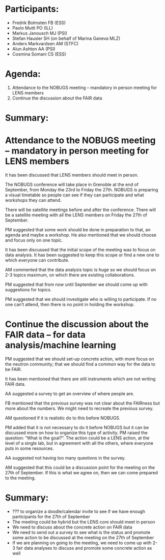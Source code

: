# Participants: 

* Fredrik Bolmsten FB (ESS)
* Paolo Mutti PO (ILL)
* Markus Janousch MJ (PSI)
* Stefan Hausler SH (on behalf of Marina Ganeva MLZ)
* Anders Markvardsen AM (STFC)
* Alun Ashton AA (PSI)
* Cosmina Somani CS (ESS)


# Agenda: 

1. Attendance to the NOBUGS meeting – mandatory in person meeting for LENS members
2. Continue the discussion about the FAIR data 


# Summary:

# Attendance to the NOBUGS meeting – mandatory in person meeting for LENS members

It has been discussed that LENS members should meet in person. 

The NOBUGS conference will take place in Grenoble at the end of September, from Monday the 23rd to Friday the 27th. NOBUGS is preparing a visual timetable so people can see if they can participate and what workshops they can attend.

There will be satellite meetings before and after the conference. There will be a satellite meeting with all the LENS members on Friday the 27th of September. 

PM suggested that some work should be done in preparation to that, an agenda and maybe a workshop. He also mentioned that we should choose and focus only on one topic. 

It has been discussed that the initial scope of the meeting was to focus on data analysis. It has been suggested to keep this scope or find a new one to which everyone can contribute. 

AM commented that the data analysis topic is huge so we should focus on 2-3 topics maximum, on which there are existing collaborations. 

PM suggested that from now until September we should come up with suggestions for topics. 

PM suggested that we should investigate who is willing to participate. If no one can’t attend, then there is no point in holding the workshop. 


# Continue the discussion about the FAIR data – for data analysis/machine learning 

PM suggested that we should set-up concrete action, with more focus on the neutron community; that we should find a common way for the data to be FAIR.

It has been mentioned that there are still instruments which are not writing FAIR data.

AA suggested a survey to get an overview of where people are. 

FB mentioned that the previous survey was not clear about the FAIRness but more about the numbers. We might need to recreate the previous survey. 

AM questioned if it is realistic do to this before NOBUGS.

PM added that it is not necessary to do it before NOBUGS but it can be discussed more on how to organize this type of activity.
PM raised the question: “What is the goal?”. The action could be a LENS action, at the level of a single lab, but in agreement with all the others, where everyone puts in some resources. 

AA suggested not having too many questions in the survey. 

AM suggested that this could be a discussion point for the meeting on the 27th of September. If this is what we agree on, then we can come prepared to the meeting. 


# Summary:
* ??? to organize a doodle/calendar invite to see if we have enough participants for the 27th of September 
* The meeting could be hybrid but the LENS core should meet in person
* We need to discuss about the concrete action on FAIR data
* We need to send out a survey to see what is the status and promote some action to be discussed at the meeting on the 27th of September
* If we are planning on going to the meeting, we need to come up with 2-3 fair data analyses to discuss and promote some concrete action as well 
